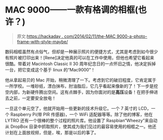 # MAC 9000——一款有格调的相框(也许？)

> 原文:[https://hackaday . com/2014/02/11/the-MAC 9000-a-photo-frame-with-style-maybe/](https://hackaday.com/2014/02/11/the-mac9000-a-photo-frame-with-style-maybe/)

数码相框虽然有点俗气，但却是一种展示照片的便捷方式，尤其是考虑到如今很少有照片被打印出来！[Rene]决定他真的可以在工作中使用，但他也希望它看起来很酷。带着对 Macintosh Classic II 30 周年纪念日的一点怀旧之情，他决定拆掉一台，把它变成这个基于 linux 的“Mac9000”！

他从拿起易贝的 Mac 开始，稍微清理了一下。考虑到它的破旧程度，它肯定属于一所学校。一堆砂纸，漂白抹布，肘油脂后，它几乎看起来像新的了！下一步是挖空内部，为新硬件腾出空间。这有点棘手，因为你面对的是**高压**设备！在把手伸进去之前，一定要安全放电！

一旦这个单元空了，他就开始用一些更新的技术升级它。一个 7 英寸的 LCD，一个 Raspberry Pi(带 PIR 传感器)，一个 WiFi 适配器等等。除了他的博客，他在 LYTRO 还有一个很棒的整个过程的照片库。他设置了 Raspbian“Wheezy”来自动从 DropBox 目录中抓取照片，使其成为我们见过的最容易使用的相框之一。他还计划在上面放视频，但是，唉，那是以后的事了。